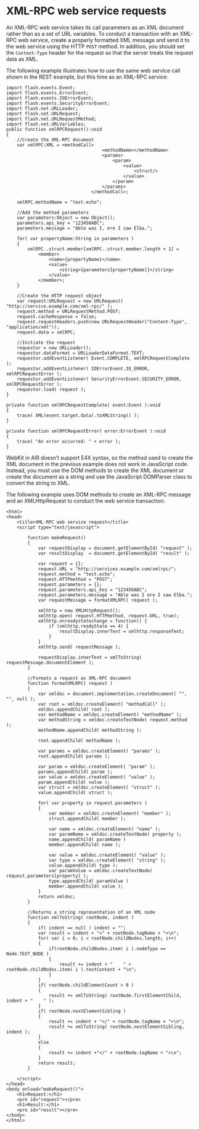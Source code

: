 # XML-RPC web service requests

<div>

An XML-RPC web service takes its call parameters as an XML document rather than
as a set of URL variables. To conduct a transaction with an XML-RPC web service,
create a properly formatted XML message and send it to the web service using the
HTTP `POST` method. In addition, you should set the `Content-Type` header for
the request so that the server treats the request data as XML.

The following example illustrates how to use the same web service call shown in
the REST example, but this time as an XML-RPC service:

    import flash.events.Event;
    import flash.events.ErrorEvent;
    import flash.events.IOErrorEvent;
    import flash.events.SecurityErrorEvent;
    import flash.net.URLLoader;
    import flash.net.URLRequest;
    import flash.net.URLRequestMethod;
    import flash.net.URLVariables;
    public function xmlRPCRequest():void
    {
    	//Create the XML-RPC document
    	var xmlRPC:XML = <methodCall>
    									<methodName></methodName>
    									<params>
    										<param>
    											<value>
    												<struct/>
    											</value>
    										</param>
    									</params>
    								</methodCall>;

    	xmlRPC.methodName = "test.echo";

    	//Add the method parameters
    	var parameters:Object = new Object();
    	parameters.api_key = "123456ABC";
    	parameters.message = "Able was I, ere I saw Elba.";

    	for( var propertyName:String in parameters )
    	{
    		xmlRPC..struct.member[xmlRPC..struct.member.length + 1] =
    			<member>
    				<name>{propertyName}</name>
    				<value>
    					<string>{parameters[propertyName]}</string>
    				</value>
    			</member>;
    	}

    	//Create the HTTP request object
    	var request:URLRequest = new URLRequest( "http://service.example.com/xml-rpc/" );
    	request.method = URLRequestMethod.POST;
    	request.cacheResponse = false;
    	request.requestHeaders.push(new URLRequestHeader("Content-Type", "application/xml"));
    	request.data = xmlRPC;

    	//Initiate the request
    	requestor = new URLLoader();
    	requestor.dataFormat = URLLoaderDataFormat.TEXT;
    	requestor.addEventListener( Event.COMPLETE, xmlRPCRequestComplete );
    	requestor.addEventListener( IOErrorEvent.IO_ERROR, xmlRPCRequestError );
    	requestor.addEventListener( SecurityErrorEvent.SECURITY_ERROR, xmlRPCRequestError );
    	requestor.load( request );
    }

    private function xmlRPCRequestComplete( event:Event ):void
    {
    	trace( XML(event.target.data).toXMLString() );
    }

    private function xmlRPCRequestError( error:ErrorEvent ):void
    {
    	trace( "An error occurred: " + error );
    }

WebKit in AIR doesn’t support E4X syntax, so the method used to create the XML
document in the previous example does not work in JavaScript code. Instead, you
must use the DOM methods to create the XML document or create the document as a
string and use the JavaScript DOMParser class to convert the string to XML.

The following example uses DOM methods to create an XML-RPC message and an
XMLHttpRequest to conduct the web service transaction:

    <html>
    <head>
    	<title>XML-RPC web service request</title>
    	<script type="text/javascript">

    		function makeRequest()
    		{
    			var requestDisplay = document.getElementById( "request" );
    			var resultDisplay  = document.getElementById( "result" );

    			var request = {};
    			request.URL = "http://services.example.com/xmlrpc/";
    			request.method = "test.echo";
    			request.HTTPmethod = "POST";
    			request.parameters = {};
    			request.parameters.api_key = "123456ABC";
    			request.parameters.message = "Able was I ere I saw Elba.";
    			var requestMessage = formatXMLRPC( request );

    			xmlhttp = new XMLHttpRequest();
    			xmlhttp.open( request.HTTPmethod, request.URL, true);
    			xmlhttp.onreadystatechange = function() {
    				if (xmlhttp.readyState == 4) {
    					resultDisplay.innerText = xmlhttp.responseText;
    				}
    			}
    			xmlhttp.send( requestMessage );

    			requestDisplay.innerText = xmlToString( requestMessage.documentElement );
    		}

    		//Formats a request as XML-RPC document
    		function formatXMLRPC( request )
    		{
    			var xmldoc = document.implementation.createDocument( "", "", null );
    			var root = xmldoc.createElement( "methodCall" );
    			xmldoc.appendChild( root );
    			var methodName = xmldoc.createElement( "methodName" );
    			var methodString = xmldoc.createTextNode( request.method );
    			methodName.appendChild( methodString );

    			root.appendChild( methodName );

    			var params = xmldoc.createElement( "params" );
    			root.appendChild( params );

    			var param = xmldoc.createElement( "param" );
    			params.appendChild( param );
    			var value = xmldoc.createElement( "value" );
    			param.appendChild( value );
    			var struct = xmldoc.createElement( "struct" );
    			value.appendChild( struct );

    			for( var property in request.parameters )
    			{
    				var member = xmldoc.createElement( "member" );
    				struct.appendChild( member );

    				var name = xmldoc.createElement( "name" );
    				var paramName = xmldoc.createTextNode( property );
    				name.appendChild( paramName )
    				member.appendChild( name );

    				var value = xmldoc.createElement( "value" );
    				var type = xmldoc.createElement( "string" );
    				value.appendChild( type );
    				var paramValue = xmldoc.createTextNode( request.parameters[property] );
    				type.appendChild( paramValue )
    				member.appendChild( value );
    			}
    			return xmldoc;
    		}

    		//Returns a string representation of an XML node
    		function xmlToString( rootNode, indent )
    		{
    			if( indent == null ) indent = "";
    			var result = indent + "<" + rootNode.tagName + ">\n";
    			for( var i = 0; i < rootNode.childNodes.length; i++)
    			{
    				if(rootNode.childNodes.item( i ).nodeType == Node.TEXT_NODE )
    				{
    					result += indent + "    " + rootNode.childNodes.item( i ).textContent + "\n";
    				}
    			}
    			if( rootNode.childElementCount > 0 )
    			{
    				result += xmlToString( rootNode.firstElementChild, indent + "    " );
    			}
    			if( rootNode.nextElementSibling )
    			{
    				result += indent + "</" + rootNode.tagName + ">\n";
    				result += xmlToString( rootNode.nextElementSibling, indent );
    			}
    			else
    			{
    				result += indent +"</" + rootNode.tagName + ">\n";
    			}
    			return result;
    		}

    	</script>
    </head>
    <body onload="makeRequest()">
    	<h1>Request:</h1>
    	<pre id="request"></pre>
    	<h1>Result:</h1>
    	<pre id="result"></pre>
    </body>
    </html>

</div>

<div>

<div>

</div>

</div>
